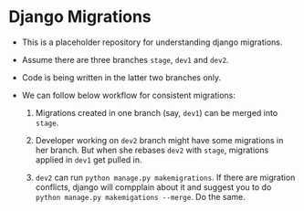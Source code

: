 Django Migrations
=================

* This is a placeholder repository for understanding django migrations.

* Assume there are three branches `stage`, `dev1` and `dev2`.

* Code is being written in the latter two branches only.

* We can follow below workflow for consistent migrations:

    1. Migrations created in one branch (say, `dev1`) can be merged into `stage`.

    2. Developer working on `dev2` branch might have some migrations in her branch. But when she rebases `dev2` with `stage`, migrations applied in `dev1` get pulled in.

    3. `dev2` can run `python manage.py makemigrations`. If there are migration conflicts, django will compplain about it and suggest you to do `python manage.py makemigations --merge`. Do the same.

